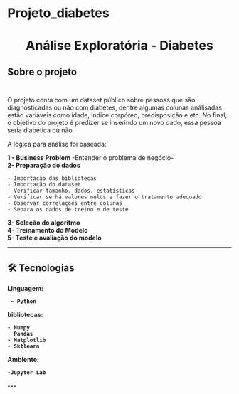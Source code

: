 # Projeto_diabetes

# <p align="center"> <b> Análise Exploratória - Diabetes  </b> 

 
##  Sobre o projeto</br> </br> 

O projeto conta com um dataset público sobre pessoas que são diagnosticadas ou não com diabetes, dentre algumas
colunas análisadas estão variáveis como idade, indice corpóreo, predisposição e etc.
No final, o objetivo do projeto é predizer se inserindo um novo dado, essa pessoa seria diabética ou não.

  
A lógica para análise foi baseada:


<b> 1 - Business Problem </b> -Entender o problema de negócio-</br>
<b> 2- Preparação do dados </b> </br>

    - Importação das bibliotecas
    - Importação do dataset
    - Verificar tamanho, dados, estatísticas
    - Verificar se há valores nulos e fazer o tratamento adequado
    - Observar correlações entre colunas
    - Separa os dados de treino e de teste
    
    
<b> 3- Seleção do algoritmo<b> </br>
<b> 4- Treinamento do Modelo<b> </br>
<b> 5- Teste e avaliação do modelo <b> </br>

---


## 🛠 Tecnologias

<b> Linguagem: </b>

     - Python
     
<b> bibliotecas:<b> 
  
    - Numpy
    - Pandas
    - Matplotlib
    - Sktlearn
<b> Ambiente: </b>
    
    -Jupyter Lab
<b> 
---
